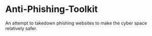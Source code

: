 # Anti-Phishing-Toolkit
An attempt to takedown phishing websites to make the cyber space relatively safer.
